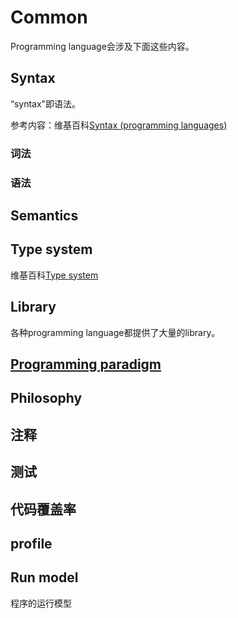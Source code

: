 # Common

Programming language会涉及下面这些内容。

## Syntax 

“syntax"即语法。 

参考内容：维基百科[Syntax (programming languages)](https://en.wikipedia.org/wiki/Syntax_(programming_languages))

### 词法



### 语法





## Semantics 



## Type system

维基百科[Type system](https://en.wikipedia.org/wiki/Type_system)

## Library

各种programming language都提供了大量的library。

## [Programming paradigm](https://en.wikipedia.org/wiki/Programming_paradigms)



## Philosophy



## 注释



## 测试



## 代码覆盖率



## profile



## Run model

程序的运行模型